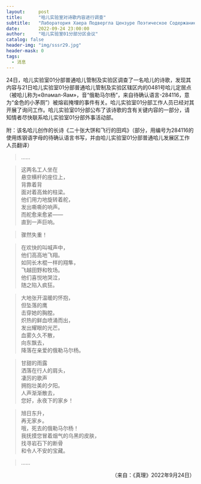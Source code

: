 ```yaml
---
layout:     post
title:      "哈儿实验室对诗歌内容进行调查"
subtitle:   "Лаборатория Хаера Подвергла Цензуре Поэтическое Содержание"
date:       2022-09-24 23:00:00
author:     "哈儿实验室01分部分区会议"
catalog: false
header-img: "img/sssr29.jpg"
header-mask: 0
tags:
  - 消息
---
```


24日，哈儿实验室01分部普通哈儿管制及实验区调查了一名哈儿的诗歌，发现其内容与21日哈儿实验室01分部普通哈儿管制及实验区辖区内的0481号哈儿定居点（被哈儿称为«Әләмал-Яам»，音“俄勒马尔杨”，来自待确认语言-284116，意为“金色的小茅厕”）被熔岩掩埋的事件有关。哈儿实验室01分部工作人员已经对其开展了询问工作。哈儿实验室01分部公布了该诗歌的含有关键内容的一部分，请知情者尽快联系哈儿实验室01分部外事活动部。  
  
  
附：该名哈儿创作的长诗《二十张大饼和飞行的田鸡》（部分，用编号为284116的使用炼钢语字母的待确认语言书写，并由哈儿实验室01分部普通哈儿发展区工作人员翻译）  
> ……  

> 这两名工人坐在  
> 悬空横杆的座位上，  
> 背靠着背  
> 面对着高耸的柱梁。  
> 他们用力地旋转着舵，  
> 发出嘶嘶的响声。  
> 而舵愈来愈紧——  
> 直到一声巨响。  

> 骤然失重！  

> 在欢快的叫喊声中，  
> 他们高高地飞翔。  
> 如同长木棍一样的翔隼，  
> 飞越田野和牧场。  
> 他们喜悦地哭泣，  
> 随之陷入疯狂。  

> 大地张开温暖的怀抱，  
> 但坠落的鹰  
> 击穿她的胸膛。  
> 炽热的鲜血喷涌而出，  
> 发出耀眼的光芒。  
> 血雾久久不散，  
> 向东飘去，  
> 降落在亲爱的俄勒马尔杨。  

> 甘甜的雨露  
> 洒落在行人的肩头，  
> 凄厉的歌声  
> 拥抱壮美的夕阳。  
> 人声渐渐散去，  
> 您好，永夜下的家乡！  

> 旭日东升，  
> 再无家乡。  
> 哦，死去的俄勒马尔杨！  
> 我抚摸您冒着烟气的乌黑的皮肤，  
> 找寻岩石下的断骨  
> 和令人不安的宝藏。  

> ……
<div style="text-align: right">（来自：《真理》2022年9月24日）</div>